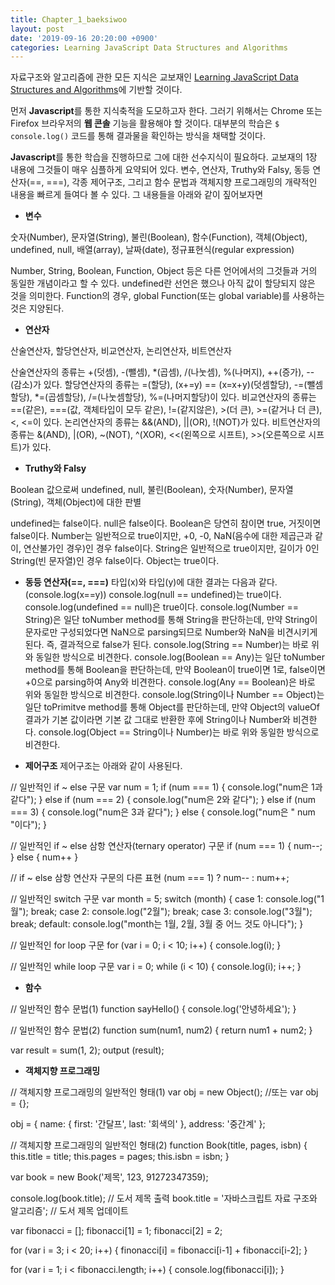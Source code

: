 ```yaml
---
title: Chapter_1_baeksiwoo
layout: post
date: '2019-09-16 20:20:00 +0900'
categories: Learning JavaScript Data Structures and Algorithms
---
```

자료구조와 알고리즘에 관한 모든 지식은 교보재인 [Learning JavaScript Data Structures and Algorithms]에 기반할 것이다.

먼저 **Javascript**를 통한 지식축적을 도모하고자 한다. 그러기 위해서는 Chrome 또는 Firefox 브라우저의 **웹 콘솔** 기능을 활용해야 할 것이다. 대부분의 학습은 `$ console.log()` 코드를 통해 결과물을 확인하는 방식을 채택할 것이다.

**Javascript**를 통한 학습을 진행하므로 그에 대한 선수지식이 필요하다. 교보재의 1장 내용에 그것들이 매우 심플하게 요약되어 있다. 변수, 연산자, Truthy와 Falsy, 동등 연산자(==, ===), 각종 제어구조, 그리고 함수 문법과 객체지향 프로그래밍의 개략적인 내용을 빠르게 들여다 볼 수 있다. 그 내용들을 아래와 같이 짚어보자면


* **변수**

숫자(Number), 문자열(String), 불린(Boolean), 함수(Function), 객체(Object), undefined, null, 배열(array), 날짜(date), 정규표현식(regular expression)

Number, String, Boolean, Function, Object 등은 다른 언어에서의 그것들과 거의 동일한 개념이라고 할 수 있다.
undefined란 선언은 했으나 아직 값이 할당되지 않은 것을 의미한다.
Function의 경우, global Function(또는 global variable)를 사용하는 것은 지양된다.


* **연산자**

산술연산자, 할당연산자, 비교연산자, 논리연산자, 비트연산자

산술연산자의 종류는 +(덧셈), -(뺄셈), *(곱셈), /(나눗셈), %(나머지), ++(증가), --(감소)가 있다.
할당연산자의 종류는 =(할당), (x+=y) == (x=x+y)(덧셈할당), -=(뺄셈할당), *=(곱셈할당), /=(나눗셈할당), %=(나머지할당)이 있다.
비교연산자의 종류는 ==(같은), ===(값, 객체타입이 모두 같은), !=(같지않은), >(더 큰), >=(같거나 더 큰), <, <=이 있다.
논리연산자의 종류는 &&(AND), ||(OR), !(NOT)가 있다.
비트연산자의 종류는 &(AND), |(OR), ~(NOT), ^(XOR), <<(왼쪽으로 시프트), >>(오른쪽으로 시프트)가 있다.


* **Truthy와 Falsy**

Boolean 값으로써 undefined, null, 불린(Boolean), 숫자(Number), 문자열(String), 객체(Object)에 대한 판별

undefined는 false이다.
null은 false이다.
Boolean은 당연히 참이면 true, 거짓이면 false이다.
Number는 일반적으로 true이지만, +0, -0, NaN(음수에 대한 제곱근과 같이, 연산불가인 경우)인 경우 false이다.
String은 일반적으로 true이지만, 길이가 0인 String(빈 문자열)인 경우 false이다.
Object는 true이다.


* **동등 연산자(==, ===)**
타입(x)와 타입(y)에 대한 결과는 다음과 같다.(console.log(x==y))
console.log(null == undefined)는 true이다.
console.log(undefined == null)은 true이다.
console.log(Number == String)은 일단 toNumber method를 통해 String을 판단하는데, 만약 String이 문자로만 구성되었다면 NaN으로 parsing되므로 Number와 NaN을 비견시키게 된다. 즉, 결과적으로 false가 된다.
console.log(String == Number)는 바로 위와 동일한 방식으로 비견한다.
console.log(Boolean == Any)는 일단 toNumber method를 통해 Boolean을 판단하는데, 만약 Boolean이 true이면 1로, false이면 +0으로 parsing하여 Any와 비견한다.
console.log(Any == Boolean)은 바로 위와 동일한 방식으로 비견한다.
console.log(String이나 Number == Object)는 일단 toPrimitve method를 통해 Object를 판단하는데, 만약 Object의 valueOf 결과가 기본 값이라면 기본 값 그대로 반환한 후에 String이나 Number와 비견한다.
console.log(Object == String이나 Number)는 바로 위와 동일한 방식으로 비견한다.


* **제어구조**
제어구조는 아래와 같이 사용된다.

// 일반적인 if ~ else 구문
var num = 1;
if (num === 1) {
    console.log("num은 1과 같다");
} else if (num === 2) {
    console.log("num은 2와 같다");
} else if (num === 3) {
    console.log("num은 3과 같다");
} else {
    console.log("num은 " num "이다");
}



// 일반적인 if ~ else 삼항 연산자(ternary operator) 구문
if (num === 1) {
    num--;
} else {
    num++
}



// if ~ else 삼항 연산자 구문의 다른 표현
(num === 1) ? num-- : num++;



// 일반적인 switch 구문
var month = 5;
switch (month) {
    case 1:
        console.log("1월");
        break;
    case 2:
        console.log("2월");
        break;
    case 3:
        console.log("3월");
        break;
    default:
        console.log("month는 1월, 2월, 3월 중 어느 것도 아니다");
}



// 일반적인 for loop 구문
for (var i = 0; i < 10; i++) {
    console.log(i);
}



// 일반적인 while loop 구문
var i = 0;
while (i < 10)
{
    console.log(i);
    i++;
}


* **함수**

// 일반적인 함수 문법(1)
function sayHello() {
    console.log('안녕하세요');
}



// 일반적인 함수 문법(2)
function sum(num1, num2) {
    return num1 + num2;
}

var result = sum(1, 2);
output (result);


* **객체지향 프로그래밍**

// 객체지향 프로그래밍의 일반적인 형태(1)
var obj = new Object();
//또는 var obj = {};

obj = {
    name: {
        first: '간달프',
        last: '회색의'
    },
    address: '중간계'
};



// 객체지향 프로그래밍의 일반적인 형태(2)
function Book(title, pages, isbn) {
    this.title = title;
    this.pages = pages;
    this.isbn = isbn;
}

var book = new Book('제목', 123, 91272347359);

console.log(book.title); // 도서 제목 출력
book.title = '자바스크립트 자료 구조와 알고리즘'; // 도서 제목 업데이트





var fibonacci = [];
fibonacci[1] = 1;
fibonacci[2] = 2;

for (var i = 3; i < 20; i++) {
    finonacci[i] = fibonacci[i-1] + fibonacci[i-2];
}

for (var i = 1; i < fibonacci.length; i++) {
    console.log(fibonacci[i]);
}





[Learning JavaScript Data Structures and Algorithms]: https://www.packtpub.com/web-development/learning-javascript-data-structures-and-algorithms-third-edition
